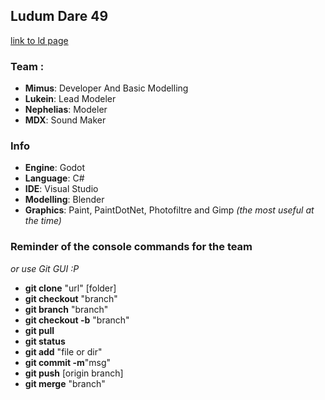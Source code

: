 ## Ludum Dare 49
[link to ld page](https://ldjam.com/events/ludum-dare/49/$264324)
### Team :
- **Mimus**: Developer And Basic Modelling
- **Lukein**: Lead Modeler
- **Nephelias**: Modeler
- **MDX**: Sound Maker
### Info
- **Engine**: Godot
- **Language**: C#
- **IDE**: Visual Studio
- **Modelling**: Blender
- **Graphics**: Paint, PaintDotNet, Photofiltre and Gimp *(the most useful at the time)*
### Reminder of the console commands for the team
*or use Git GUI :P*
- **git clone** "url" [folder]
- **git checkout** "branch"
- **git branch** "branch"
- **git checkout -b** "branch"
- **git pull**
- **git status**
- **git add** "file or dir"
- **git commit -m**"msg"
- **git push** [origin branch]
- **git merge** "branch"